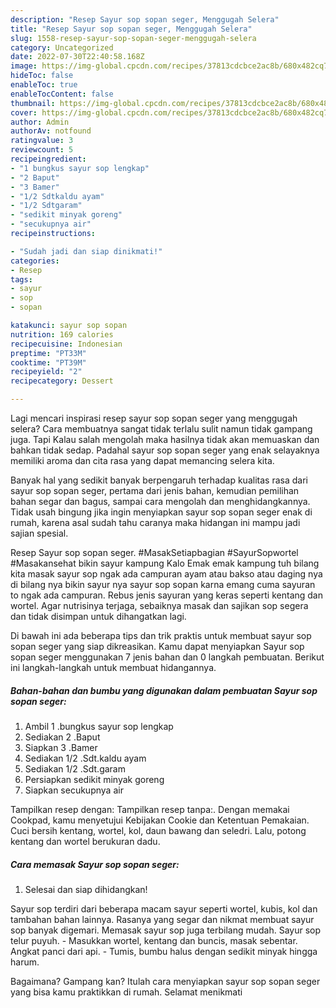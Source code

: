 ```yaml
---
description: "Resep Sayur sop sopan seger, Menggugah Selera"
title: "Resep Sayur sop sopan seger, Menggugah Selera"
slug: 1558-resep-sayur-sop-sopan-seger-menggugah-selera
category: Uncategorized
date: 2022-07-30T22:40:58.168Z
image: https://img-global.cpcdn.com/recipes/37813cdcbce2ac8b/680x482cq70/sayur-sop-sopan-seger-foto-resep-utama.jpg
hideToc: false
enableToc: true
enableTocContent: false
thumbnail: https://img-global.cpcdn.com/recipes/37813cdcbce2ac8b/680x482cq70/sayur-sop-sopan-seger-foto-resep-utama.jpg
cover: https://img-global.cpcdn.com/recipes/37813cdcbce2ac8b/680x482cq70/sayur-sop-sopan-seger-foto-resep-utama.jpg
author: Admin
authorAv: notfound
ratingvalue: 3
reviewcount: 5
recipeingredient:
- "1 bungkus sayur sop lengkap"
- "2 Baput"
- "3 Bamer"
- "1/2 Sdtkaldu ayam"
- "1/2 Sdtgaram"
- "sedikit minyak goreng"
- "secukupnya air"
recipeinstructions:

- "Sudah jadi dan siap dinikmati!"
categories:
- Resep
tags:
- sayur
- sop
- sopan

katakunci: sayur sop sopan 
nutrition: 169 calories
recipecuisine: Indonesian
preptime: "PT33M"
cooktime: "PT39M"
recipeyield: "2"
recipecategory: Dessert

---
```



Lagi mencari inspirasi resep sayur sop sopan seger yang menggugah selera? Cara membuatnya sangat tidak terlalu sulit namun tidak gampang juga. Tapi Kalau salah mengolah maka hasilnya tidak akan memuaskan dan bahkan tidak sedap. Padahal sayur sop sopan seger yang enak selayaknya memiliki aroma dan cita rasa yang dapat memancing selera kita.


Banyak hal yang sedikit banyak berpengaruh terhadap kualitas rasa dari sayur sop sopan seger, pertama dari jenis bahan, kemudian pemilihan bahan segar dan bagus, sampai cara mengolah dan menghidangkannya. Tidak usah bingung jika ingin menyiapkan sayur sop sopan seger enak di rumah, karena asal sudah tahu caranya maka hidangan ini mampu jadi sajian spesial.

Resep Sayur sop sopan seger. #MasakSetiapbagian #SayurSopwortel #Masakansehat bikin sayur kampung Kalo Emak emak kampung tuh bilang kita masak sayur sop ngak ada campuran ayam atau bakso atau daging nya di bilang nya bikin sayur nya sayur sop sopan karna emang cuma sayuran to ngak ada campuran. Rebus jenis sayuran yang keras seperti kentang dan wortel. Agar nutrisinya terjaga, sebaiknya masak dan sajikan sop segera dan tidak disimpan untuk dihangatkan lagi.


Di bawah ini ada beberapa tips dan trik praktis untuk membuat sayur sop sopan seger yang siap dikreasikan. Kamu dapat menyiapkan Sayur sop sopan seger menggunakan 7 jenis bahan dan 0 langkah pembuatan. Berikut ini langkah-langkah untuk membuat hidangannya.

<!--inarticleads1-->

##### Bahan-bahan dan bumbu yang digunakan dalam pembuatan Sayur sop sopan seger:

1. Ambil 1 .bungkus sayur sop lengkap
1. Sediakan 2 .Baput
1. Siapkan 3 .Bamer
1. Sediakan 1/2 .Sdt.kaldu ayam
1. Sediakan 1/2 .Sdt.garam
1. Persiapkan sedikit minyak goreng
1. Siapkan secukupnya air


Tampilkan resep dengan: Tampilkan resep tanpa:. Dengan memakai Cookpad, kamu menyetujui Kebijakan Cookie dan Ketentuan Pemakaian. Cuci bersih kentang, wortel, kol, daun bawang dan seledri. Lalu, potong kentang dan wortel berukuran dadu. 

<!--inarticleads2-->

##### Cara memasak Sayur sop sopan seger:


1. Selesai dan siap dihidangkan!

Sayur sop terdiri dari beberapa macam sayur seperti wortel, kubis, kol dan tambahan bahan lainnya. Rasanya yang segar dan nikmat membuat sayur sop banyak digemari. Memasak sayur sop juga terbilang mudah. Sayur sop telur puyuh. - Masukkan wortel, kentang dan buncis, masak sebentar. Angkat panci dari api. - Tumis, bumbu halus dengan sedikit minyak hingga harum. 

Bagaimana? Gampang kan? Itulah cara menyiapkan sayur sop sopan seger yang bisa kamu praktikkan di rumah. Selamat menikmati
